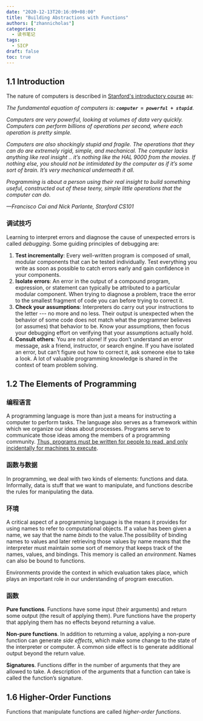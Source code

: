 ```yaml
---
date: "2020-12-13T20:16:09+08:00"
title: "Building Abstractions with Functions"
authors: ["zhannicholas"]
categories:
  - 读书笔记
tags:
  - SICP
draft: false
toc: true
---
```

## 1.1 Introduction
The nature of computers is described in [Stanford's introductory course](http://www.stanford.edu/class/cs101/code-introduction.html) as:

*The fundamental equation of computers is: **`computer = powerful + stupid`***.

*Computers are very powerful, looking at volumes of data very quickly. Computers can perform billions of operations per second, where each operation is pretty simple.*
	
*Computers are also shockingly stupid and fragile. The operations that they can do are extremely rigid, simple, and mechanical. The computer lacks anything like real insight .. it’s nothing like the HAL 9000 from the movies. If nothing else, you should not be intimidated by the computer as if it’s some sort of brain. It’s very mechanical underneath it all.*
	
*Programming is about a person using their real insight to build something useful, constructed out of these teeny, simple little operations that the computer can do.*
	 
*—Francisco Cai and Nick Parlante, Stanford CS101*

### 调试技巧
Learning to interpret errors and diagnose the cause of unexpected errors is called *debugging*. Some guiding principles of debugging are:

1. **Test incrementally**: Every well-written program is composed of small, modular components that can be tested individually. Test everything you write as soon as possible to catch errors early and gain confidence in your components. 
2. **Isolate errors**: An error in the output of a compound program, expression, or statement can typically be attributed to a particular modular component. When trying to diagnose a problem, trace the error to the smallest fragment of code you can before trying to correct it. 
3. **Check your assumptions**: Interpreters do carry out your instructions to the letter --- no more and no less. Their output is unexpected when the behavior of some code does not match what the programmer believes (or assumes) that behavior to be. Know your assumptions, then focus your debugging effort on verifying that your assumptions actually hold. 
4. **Consult others**: You are not alone! If you don’t understand an error message, ask a friend, instructor, or search engine. If you have isolated an error, but can’t figure out how to correct it, ask someone else to take a look. A lot of valuable programming knowledge is shared in the context of team problem solving. 

## 1.2 The Elements of Programming

### 编程语言
A programming language is more than just a means for instructing a computer to perform tasks. The language also serves as a framework within which we organize our ideas about processes. Programs serve to communicate those ideas among the members of a programming community. <u>Thus, programs must be written for people to read, and only incidentally for machines to execute</u>.

### 函数与数据
In programming, we deal with two kinds of elements: functions and data. Informally, data is stuff that we want to manipulate, and functions describe the rules for manipulating the data.

### 环境
A critical aspect of a programming language is the means it provides for using names to refer to computational objects. If a value has been given a name, we say that the name *binds* to the value.The possibility of binding names to values and later retrieving those values by name means that the interpreter must maintain some sort of memory that keeps track of the names, values, and bindings. This memory is called an *environment*. Names can also be bound to functions. 

Environments provide the context in which evaluation takes place, which plays an important role in our understanding of program execution.

### 函数
**Pure functions**. Functions have some input (their arguments) and return some output (the result of applying them). Pure functions have the property that applying them has no effects beyond returning a value. 

**Non-pure functions**. In addition to returning a value, applying a non-pure function can generate *side effects*, which make some change to the state of the interpreter or computer. A common side effect is to generate additional output beyond the return value.

**Signatures**. Functions differ in the number of arguments that they are allowed to take. A description of the arguments that a function can take is called the function’s signature.

## 1.6 Higher-Order Functions
Functions that manipulate functions are called *higher-order functions*. 